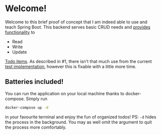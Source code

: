 # Welcome!
Welcome to this brief proof of concept that I am indeed able to use and teach Spring Boot.
This backend serves basic CRUD needs and [provides functionality](src/main/java/de/grilborzer/neuefische/todo/backend) to
- Read
- Write
- Update

[Todo items](/src/main/java/de/grilborzer/neuefische/todo/backend/persistence/Todo.java).
As described in #1, there isn't that much use from the current [test implementation](/src/test/java/de/grilborzer/neuefische/todo/backend), however this is fixable with a little more time.

## Batteries included!
You can run the application on your local machine thanks to docker-compose.
Simply run

```bash
docker-compose up -d
```

in your favourite terminal and enjoy the fun of organized todos!
PS: `-d` hides the process in the background.
You may as well omit the argument to quit the process more comfortably.